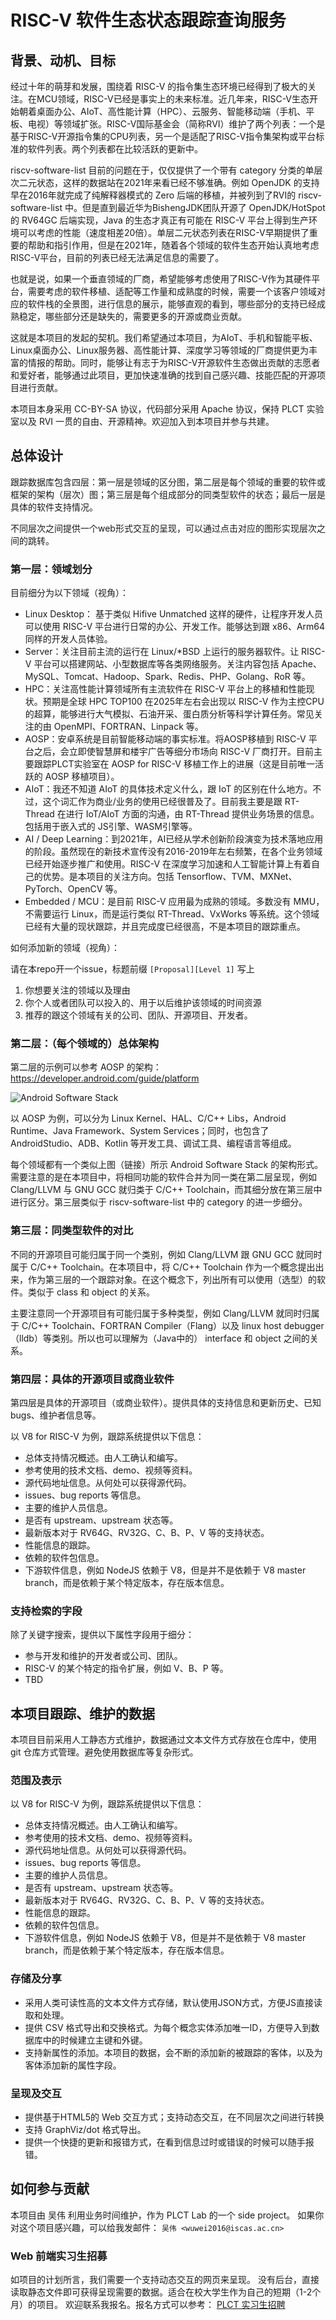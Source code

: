 # RISC-V 软件生态状态跟踪查询服务

## 背景、动机、目标

经过十年的萌芽和发展，围绕着 RISC-V 的指令集生态环境已经得到了极大的关注。在MCU领域，RISC-V已经是事实上的未来标准。近几年来，RISC-V生态开始朝着桌面办公、AIoT、高性能计算（HPC）、云服务、智能移动端（手机、平板、电视）等领域扩张。RISC-V国际基金会（简称RVI）维护了两个列表：一个是基于RISC-V开源指令集的CPU列表，另一个是适配了RISC-V指令集架构或平台标准的软件列表。两个列表都在比较活跃的更新中。

riscv-software-list 目前的问题在于，仅仅提供了一个带有 category 分类的单层次二元状态，这样的数据站在2021年来看已经不够准确。例如 OpenJDK 的支持早在2016年就完成了纯解释器模式的 Zero 后端的移植，并被列到了RVI的 riscv-software-list 中。但是直到最近华为BishengJDK团队开源了 OpenJDK/HotSpot 的 RV64GC 后端实现，Java 的生态才真正有可能在 RISC-V 平台上得到生产环境可以考虑的性能（速度相差20倍）。单层二元状态列表在RISC-V早期提供了重要的帮助和指引作用，但是在2021年，随着各个领域的软件生态开始认真地考虑RISC-V平台，目前的列表已经无法满足信息的需要了。

也就是说，如果一个垂直领域的厂商，希望能够考虑使用了RISC-V作为其硬件平台，需要考虑的软件移植、适配等工作量和成熟度的时候，需要一个该客户领域对应的软件栈的全景图，进行信息的展示，能够直观的看到，哪些部分的支持已经成熟稳定，哪些部分还是缺失的，需要更多的开源或商业贡献。

这就是本项目的发起的契机。我们希望通过本项目，为AIoT、手机和智能平板、Linux桌面办公、Linux服务器、高性能计算、深度学习等领域的厂商提供更为丰富的情报的帮助。同时，能够让有志于为RISC-V开源软件生态做出贡献的志愿者和爱好者，能够通过此项目，更加快速准确的找到自己感兴趣、技能匹配的开源项目进行贡献。

本项目本身采用 CC-BY-SA 协议，代码部分采用 Apache 协议，保持 PLCT 实验室以及 RVI 一贯的自由、开源精神。欢迎加入到本项目并参与共建。

## 总体设计

跟踪数据库包含四层：第一层是领域的区分图，第二层是每个领域的重要的软件或框架的架构（层次）图；第三层是每个组成部分的同类型软件的状态；最后一层是具体的软件支持情况。

不同层次之间提供一个web形式交互的呈现，可以通过点击对应的图形实现层次之间的跳转。

### 第一层：领域划分

目前细分为以下领域（视角）：
- Linux Desktop： 基于类似 Hifive Unmatched 这样的硬件，让程序开发人员可以使用 RISC-V 平台进行日常的办公、开发工作。能够达到跟 x86、Arm64 同样的开发人员体验。
- Server：关注目前主流的运行在 Linux/*BSD 上运行的服务器软件。让 RISC-V 平台可以搭建网站、小型数据库等各类网络服务。关注内容包括 Apache、MySQL、Tomcat、Hadoop、Spark、Redis、PHP、Golang、RoR 等。
- HPC：关注高性能计算领域所有主流软件在 RISC-V 平台上的移植和性能现状。预期是全球 HPC TOP100 在2025年左右会出现以 RISC-V 作为主控CPU的超算，能够进行大气模拟、石油开采、蛋白质分析等科学计算任务。常见关注的由 OpenMPI、FORTRAN、Linpack 等。
- AOSP：安卓系统是目前智能移动端的事实标准。将AOSP移植到 RISC-V 平台之后，会立即使智慧屏和楼宇广告等细分市场向 RISC-V 厂商打开。目前主要跟踪PLCT实验室在 AOSP for RISC-V 移植工作上的进展（这是目前唯一活跃的 AOSP 移植项目）。
- AIoT：我还不知道 AIoT 的具体技术定义什么，跟 IoT 的区别在什么地方。不过，这个词汇作为商业/业务的使用已经很普及了。目前我主要是跟 RT-Thread 在进行 IoT/AIoT 方面的沟通，由 RT-Thread 提供业务场景的信息。包括用于嵌入式的 JS引擎、WASM引擎等。
- AI / Deep Learning：到2021年，AI已经从学术创新阶段演变为技术落地应用的阶段。虽然现在的新技术宣传没有2016-2019年左右频繁，在各个业务领域已经开始逐步推广和使用。RISC-V 在深度学习加速和人工智能计算上有着自己的优势。是本项目的关注方向。包括 Tensorflow、TVM、MXNet、PyTorch、OpenCV 等。
- Embedded / MCU：是目前 RISC-V 应用最为成熟的领域。多数没有 MMU，不需要运行 Linux，而是运行类似 RT-Thread、VxWorks 等系统。这个领域已经有大量的现状跟踪，并且完成度已经很高，不是本项目的跟踪重点。

如何添加新的领域（视角）：

请在本repo开一个issue，标题前缀 `[Proposal][Level 1]` 写上
1. 你想要关注的领域以及理由
1. 你个人或者团队可以投入的、用于以后维护该领域的时间资源
1. 推荐的跟这个领域有关的公司、团队、开源项目、开发者。

### 第二层：（每个领域的）总体架构

第二层的示例可以参考 AOSP 的架构：
https://developer.android.com/guide/platform

![Android Software Stack](https://developer.android.com/guide/platform/images/android-stack_2x.png)

以 AOSP 为例，可以分为 Linux Kernel、HAL、C/C++ Libs，Android Runtime、Java Framework、System Services；同时，也包含了 AndroidStudio、ADB、Kotlin 等开发工具、调试工具、编程语言等组成。

每个领域都有一个类似上图（链接）所示 Android Software Stack 的架构形式。需要注意的是在本项目中，将相同功能的软件合并为同一类在第二层呈现，例如 Clang/LLVM 与 GNU GCC 就归类于 C/C++ Toolchain，而其细分放在第三层中进行区分。第三层类似于 riscv-software-list 中的 category 的进一步细分。

### 第三层：同类型软件的对比

不同的开源项目可能归属于同一个类别，例如 Clang/LLVM 跟 GNU GCC 就同时属于 C/C++ Toolchain。在本项目中，将  C/C++ Toolchain 作为一个概念提出出来，作为第三层的一个跟踪对象。在这个概念下，列出所有可以使用（选型）的软件。类似于 class 和 object 的关系。

主要注意同一个开源项目有可能归属于多种类型，例如 Clang/LLVM 就同时归属于 C/C++ Toolchain、FORTRAN Compiler（Flang）以及 linux host debugger（lldb）等类别。所以也可以理解为（Java中的） interface 和 object 之间的关系。

### 第四层：具体的开源项目或商业软件

第四层是具体的开源项目（或商业软件）。提供具体的支持信息和更新历史、已知bugs、维护者信息等。

以 V8 for RISC-V 为例，跟踪系统提供以下信息：
- 总体支持情况概述。由人工确认和编写。
- 参考使用的技术文档、demo、视频等资料。
- 源代码地址信息。从何处可以获得源代码。
- issues、bug reports 等信息。
- 主要的维护人员信息。
- 是否有 upstream、upstream 状态等。
- 最新版本对于 RV64G、RV32G、C、B、P、V 等的支持状态。
- 性能信息的跟踪。
- 依赖的软件包信息。
- 下游软件信息，例如 NodeJS 依赖于 V8，但是并不是依赖于 V8 master branch，而是依赖于某个特定版本，存在版本信息。

### 支持检索的字段

除了关键字搜索，提供以下属性字段用于细分：
- 参与开发和维护的开发者或公司、团队。
- RISC-V 的某个特定的指令扩展，例如 V、B、P 等。
- TBD

## 本项目跟踪、维护的数据

本项目目前采用人工静态方式维护，数据通过文本文件方式存放在仓库中，使用 git 仓库方式管理。避免使用数据库等复杂形式。

### 范围及表示

以 V8 for RISC-V 为例，跟踪系统提供以下信息：
- 总体支持情况概述。由人工确认和编写。
- 参考使用的技术文档、demo、视频等资料。
- 源代码地址信息。从何处可以获得源代码。
- issues、bug reports 等信息。
- 主要的维护人员信息。
- 是否有 upstream、upstream 状态等。
- 最新版本对于 RV64G、RV32G、C、B、P、V 等的支持状态。
- 性能信息的跟踪。
- 依赖的软件包信息。
- 下游软件信息，例如 NodeJS 依赖于 V8，但是并不是依赖于 V8 master branch，而是依赖于某个特定版本，存在版本信息。

### 存储及分享

- 采用人类可读性高的文本文件方式存储，默认使用JSON方式，方便JS直接读取和处理。
- 提供 CSV 格式导出和交换格式。为每个概念实体添加唯一ID，方便导入到数据库中的时候建立主键和外键。
- 支持新属性的添加。本项目的数据，会不断的添加新的被跟踪的客体，以及为客体添加新的属性字段。

### 呈现及交互

- 提供基于HTML5的 Web 交互方式；支持动态交互，在不同层次之间进行转换
- 支持 GraphViz/dot 格式导出。
- 提供一个快捷的更新和报错方式，在看到信息过时或错误的时候可以随手报错。

## 如何参与贡献

本项目由 吴伟 利用业务时间维护，作为 PLCT Lab 的一个 side project。
如果你对这个项目感兴趣，可以给我发邮件： `吴伟 <wuwei2016@iscas.ac.cn>`

### Web 前端实习生招募

如项目的计划所言，我们需要一个支持动态交互的网页来呈现。
没有后台，直接读取静态文件即可获得呈现需要的数据。适合在校大学生作为自己的短期（1-2个月）的项目。
欢迎联系我报名。报名方式可以参考：
[PLCT 实习生招聘](https://github.com/isrc-cas/PLCT-Weekly/blob/master/interns.md)
